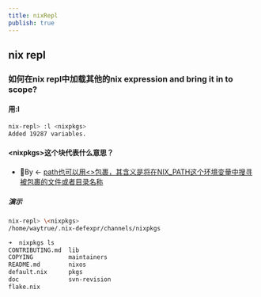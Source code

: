 ```yaml
---
title: nixRepl
publish: true
---
```


## nix repl

### 如何在nix repl中加载其他的nix expression and bring it in to scope?

#### 用:l

```sh
nix-repl> :l <nixpkgs>
Added 19287 variables.
```

#### \<nixpkgs>这个块代表什么意思？

- 🔗By <- [path也可以用&lt;&gt;包裹，其含义是将在NIX\_PATH这个环境变量中搜寻被包裹的文件或者目录名称](http://localhost:1313/posts/nixlanguage/#68de418b-4611-4cbe-9120-400d03605617)

##### 演示

```sh
nix-repl> \<nixpkgs>
/home/waytrue/.nix-defexpr/channels/nixpkgs

➜  nixpkgs ls
CONTRIBUTING.md  lib
COPYING          maintainers
README.md        nixos
default.nix      pkgs
doc              svn-revision
flake.nix
```



